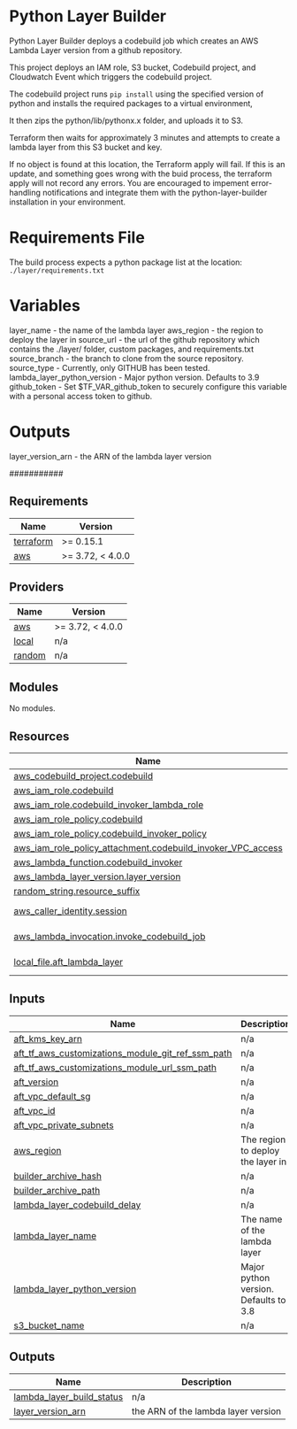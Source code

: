 # Python Layer Builder

Python Layer Builder deploys a codebuild job which creates an AWS Lambda Layer version from a github repository.

This project deploys an IAM role, S3 bucket, Codebuild project, and Cloudwatch Event which triggers the codebuild project.

The codebuild project runs `pip install` using the specified version of python and installs the required packages to a virtual environment,

It then zips the python/lib/pythonx.x folder, and uploads it to S3.

Terraform then waits for approximately 3 minutes and attempts to create a lambda layer from this S3 bucket and key.

If no object is found at this location, the Terraform apply will fail. If this is an update, and something goes wrong with the buid process, the terraform apply will not record any errors. You are encouraged to impement error-handling notifications and integrate them with the python-layer-builder installation in your environment. 

# Requirements File

The build process expects a python package list at the location: `./layer/requirements.txt`

# Variables

layer_name - the name of the lambda layer
aws_region - the region to deploy the layer in
source_url - the url of the github repository which contains the ./layer/ folder, custom packages, and requirements.txt
source_branch - the branch to clone from the source repository.
source_type - Currently, only GITHUB has been tested.
lambda_layer_python_version - Major python version. Defaults to 3.9
github_token - Set $TF_VAR_github_token to securely configure this variable with a personal access token to github.

# Outputs

layer_version_arn - the ARN of the lambda layer version

###########

## Requirements

| Name | Version |
|------|---------|
| <a name="requirement_terraform"></a> [terraform](#requirement\_terraform) | >= 0.15.1 |
| <a name="requirement_aws"></a> [aws](#requirement\_aws) | >= 3.72, < 4.0.0 |

## Providers

| Name | Version |
|------|---------|
| <a name="provider_aws"></a> [aws](#provider\_aws) | >= 3.72, < 4.0.0 |
| <a name="provider_local"></a> [local](#provider\_local) | n/a |
| <a name="provider_random"></a> [random](#provider\_random) | n/a |

## Modules

No modules.

## Resources

| Name | Type |
|------|------|
| [aws_codebuild_project.codebuild](https://registry.terraform.io/providers/hashicorp/aws/latest/docs/resources/codebuild_project) | resource |
| [aws_iam_role.codebuild](https://registry.terraform.io/providers/hashicorp/aws/latest/docs/resources/iam_role) | resource |
| [aws_iam_role.codebuild_invoker_lambda_role](https://registry.terraform.io/providers/hashicorp/aws/latest/docs/resources/iam_role) | resource |
| [aws_iam_role_policy.codebuild](https://registry.terraform.io/providers/hashicorp/aws/latest/docs/resources/iam_role_policy) | resource |
| [aws_iam_role_policy.codebuild_invoker_policy](https://registry.terraform.io/providers/hashicorp/aws/latest/docs/resources/iam_role_policy) | resource |
| [aws_iam_role_policy_attachment.codebuild_invoker_VPC_access](https://registry.terraform.io/providers/hashicorp/aws/latest/docs/resources/iam_role_policy_attachment) | resource |
| [aws_lambda_function.codebuild_invoker](https://registry.terraform.io/providers/hashicorp/aws/latest/docs/resources/lambda_function) | resource |
| [aws_lambda_layer_version.layer_version](https://registry.terraform.io/providers/hashicorp/aws/latest/docs/resources/lambda_layer_version) | resource |
| [random_string.resource_suffix](https://registry.terraform.io/providers/hashicorp/random/latest/docs/resources/string) | resource |
| [aws_caller_identity.session](https://registry.terraform.io/providers/hashicorp/aws/latest/docs/data-sources/caller_identity) | data source |
| [aws_lambda_invocation.invoke_codebuild_job](https://registry.terraform.io/providers/hashicorp/aws/latest/docs/data-sources/lambda_invocation) | data source |
| [local_file.aft_lambda_layer](https://registry.terraform.io/providers/hashicorp/local/latest/docs/data-sources/file) | data source |

## Inputs

| Name | Description | Type | Default | Required |
|------|-------------|------|---------|:--------:|
| <a name="input_aft_kms_key_arn"></a> [aft\_kms\_key\_arn](#input\_aft\_kms\_key\_arn) | n/a | `string` | n/a | yes |
| <a name="input_aft_tf_aws_customizations_module_git_ref_ssm_path"></a> [aft\_tf\_aws\_customizations\_module\_git\_ref\_ssm\_path](#input\_aft\_tf\_aws\_customizations\_module\_git\_ref\_ssm\_path) | n/a | `string` | n/a | yes |
| <a name="input_aft_tf_aws_customizations_module_url_ssm_path"></a> [aft\_tf\_aws\_customizations\_module\_url\_ssm\_path](#input\_aft\_tf\_aws\_customizations\_module\_url\_ssm\_path) | n/a | `string` | n/a | yes |
| <a name="input_aft_version"></a> [aft\_version](#input\_aft\_version) | n/a | `string` | n/a | yes |
| <a name="input_aft_vpc_default_sg"></a> [aft\_vpc\_default\_sg](#input\_aft\_vpc\_default\_sg) | n/a | `list(string)` | n/a | yes |
| <a name="input_aft_vpc_id"></a> [aft\_vpc\_id](#input\_aft\_vpc\_id) | n/a | `string` | n/a | yes |
| <a name="input_aft_vpc_private_subnets"></a> [aft\_vpc\_private\_subnets](#input\_aft\_vpc\_private\_subnets) | n/a | `list(string)` | n/a | yes |
| <a name="input_aws_region"></a> [aws\_region](#input\_aws\_region) | The region to deploy the layer in | `string` | n/a | yes |
| <a name="input_builder_archive_hash"></a> [builder\_archive\_hash](#input\_builder\_archive\_hash) | n/a | `string` | n/a | yes |
| <a name="input_builder_archive_path"></a> [builder\_archive\_path](#input\_builder\_archive\_path) | n/a | `string` | n/a | yes |
| <a name="input_lambda_layer_codebuild_delay"></a> [lambda\_layer\_codebuild\_delay](#input\_lambda\_layer\_codebuild\_delay) | n/a | `string` | n/a | yes |
| <a name="input_lambda_layer_name"></a> [lambda\_layer\_name](#input\_lambda\_layer\_name) | The name of the lambda layer | `string` | n/a | yes |
| <a name="input_lambda_layer_python_version"></a> [lambda\_layer\_python\_version](#input\_lambda\_layer\_python\_version) | Major python version. Defaults to 3.8 | `string` | `"python3.8"` | no |
| <a name="input_s3_bucket_name"></a> [s3\_bucket\_name](#input\_s3\_bucket\_name) | n/a | `string` | n/a | yes |

## Outputs

| Name | Description |
|------|-------------|
| <a name="output_lambda_layer_build_status"></a> [lambda\_layer\_build\_status](#output\_lambda\_layer\_build\_status) | n/a |
| <a name="output_layer_version_arn"></a> [layer\_version\_arn](#output\_layer\_version\_arn) | the ARN of the lambda layer version |
